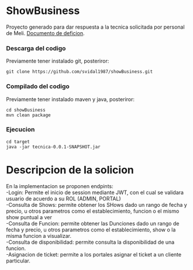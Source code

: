 # ShowBusiness
Proyecto generado para dar respuesta a la tecnica solicitada por personal de Meli.
[Documento de deficion](https://drive.google.com/file/d/1xQKLU9mc2m6xhHYs5fgVRxl3lqtkhOXY/view?usp=sharing).

### Descarga del codigo
Previamente tener instalado git, posteriror:
~~~
git clone https://github.com/svidal1987/showBusiness.git
~~~
### Compilado del codigo
Previamente tener instalado maven y java, posteriror:
~~~
cd showBusiness
mvn clean package
~~~
### Ejecucion
~~~
cd target
java -jar tecnica-0.0.1-SNAPSHOT.jar
~~~
# Descripcion de la solicion
En la implementacion se proponen endpints:  
-Login: Permite el inicio de session mediante JWT, con el cual se validara usuario de acuerdo a su ROL (ADMIN, PORTAL)  
-Consulta de Shows: permite obtener los SHows dado un rango de fecha y precio, u otros parametros como el establecimiento, funcion o el mismo show puntual a ver  
-Consulta de Funcion: permite obtener las Dunciones dado un rango de fecha y precio, u otros parametros como el establecimiento, show o la misma funcion a visualizar.  
-Consulta de disponibilidad: permite consulta la disponibilidad de una funcion.  
-Asignacion de ticket: permite a los portales asignar el ticket a un cliente particular.  
